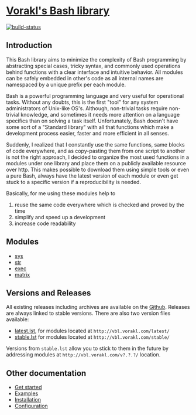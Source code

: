 # [Vorakl's Bash library](https://vbl.vorakl.com/)

[![build-status](https://travis-ci.org/vorakl/vbl.svg?branch=master)](https://travis-ci.org/vorakl/vbl)

## Introduction

This Bash library aims to minimize the complexity of Bash programming by abstracting
special cases, tricky syntax, and commonly used operations behind functions with
a clear interface and intuitive behavior. All modules can be safely embedded in
other's code as all internal names are namespaced by a unique prefix per each
module. 

Bash is a powerful programming language and very useful for operational tasks.
Without any doubts, this is the first "tool" for any system administrators of
Unix-like OS's. Although, non-trivial tasks require non-trivial knowledge, and
sometimes it needs more attention on a language specifics than on solving a task
itself. Unfortunately, Bash doesn't have some sort of a "Standard library" with
all that functions which make a development process easier, faster and more
efficient in all senses.

Suddenly, I realized that I constantly use the same functions, same blocks of
code everywhere, and as copy-pasting them from one script to another is not
the right approach, I decided to organize the most used functions in a modules
under one library and place them on a publicly available resource over http.
This makes possible to download them using simple tools or even a pure Bash,
always have the latest version of each module or even get stuck to a specific
version if a reproducibility is needed.

Basically, for me using these modules help to

1. reuse the same code everywhere which is checked and proved by the time
2. simplify and speed up a development
3. increase code readability


## Modules

* [sys](https://github.com/vorakl/bash-libs/tree/master/src.docs/content/pages/sys.rst)
* [str](https://github.com/vorakl/bash-libs/tree/master/src.docs/content/pages/str.rst)
* [exec](https://github.com/vorakl/bash-libs/tree/master/src.docs/content/pages/exec.rst)
* [matrix](https://github.com/vorakl/bash-libs/tree/master/src.docs/content/pages/matrix.rst)

## Versions and Releases

All existing releases including archives are available on 
the [Github](https://github.com/vorakl/vbl/releases). Releases are always linked
to stable versions. There are also two version files available:

* [latest.lst](http://vbl.vorakl.com/latest.lst),
  for modules located at `http://vbl.vorakl.com/latest/`
* [stable.lst](http://vbl.vorakl.com/stable.lst)
  for modules located at `http://vbl.vorakl.com/stable/`

Versions from `stable.lst` allow you to stick to them in the future by addressing
modules at `http://vbl.vorakl.com/v?.?.?/` location.


## Other documentation

* [Get started](https://github.com/vorakl/bash-libs/tree/master/src.docs/content/pages/get-started.rst)
* [Examples](https://github.com/vorakl/bash-libs/tree/master/examples)
* [Installation](https://github.com/vorakl/bash-libs/tree/master/src.docs/content/pages/installation.rst)
* [Configuration](https://github.com/vorakl/bash-libs/tree/master/src.docs/content/pages/configuration.rst)
